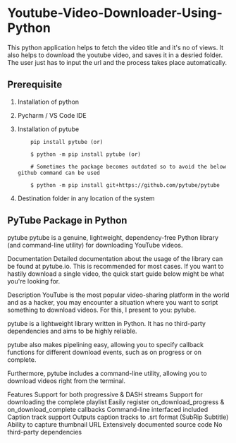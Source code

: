 # Youtube-Video-Downloader-Using-Python

This python application helps to fetch the video title and it's no of views. It also helps to download the youtube video, and saves it in a desried folder.
The user just has to input the url and the process takes place automatically.

## Prerequisite
1. Installation of python
    
2. Pycharm / VS Code IDE

3. Installation of pytube 

           pip install pytube (or)

           $ python -m pip install pytube (or)

           # Sometimes the package becomes outdated so to avoid the below github command can be used

           $ python -m pip install git+https://github.com/pytube/pytube 

5. Destination folder in any location of the system

## PyTube Package in Python
pytube
pytube is a genuine, lightweight, dependency-free Python library (and command-line utility) for downloading YouTube videos.

Documentation
Detailed documentation about the usage of the library can be found at pytube.io. This is recommended for most cases. If you want to hastily download a single video, the quick start guide below might be what you're looking for.

Description
YouTube is the most popular video-sharing platform in the world and as a hacker, you may encounter a situation where you want to script something to download videos. For this, I present to you: pytube.

pytube is a lightweight library written in Python. It has no third-party dependencies and aims to be highly reliable.

pytube also makes pipelining easy, allowing you to specify callback functions for different download events, such as on progress or on complete.

Furthermore, pytube includes a command-line utility, allowing you to download videos right from the terminal.

Features
Support for both progressive & DASH streams
Support for downloading the complete playlist
Easily register on_download_progress & on_download_complete callbacks
Command-line interfaced included
Caption track support
Outputs caption tracks to .srt format (SubRip Subtitle)
Ability to capture thumbnail URL
Extensively documented source code
No third-party dependencies


